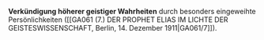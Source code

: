 
**Verkündigung höherer geistiger Wahrheiten** durch besonders eingeweihte Persönlichkeiten ([[GA061 (7.) DER PROPHET ELIAS IM LICHTE DER GEISTESWISSENSCHAFT, Berlin, 14. Dezember 1911|GA061/7]]).

